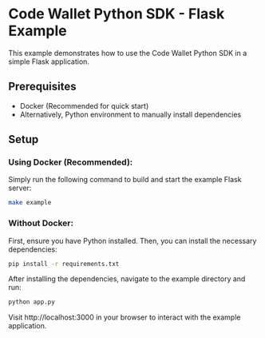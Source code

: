 # Code Wallet Python SDK - Flask Example
This example demonstrates how to use the Code Wallet Python SDK in a simple Flask application.

## Prerequisites

* Docker (Recommended for quick start)
* Alternatively, Python environment to manually install dependencies

## Setup

### Using Docker (Recommended):

Simply run the following command to build and start the example Flask server:

```bash
make example
```

### Without Docker:

First, ensure you have Python installed. Then, you can install the necessary dependencies:

```bash
pip install -r requirements.txt
```

After installing the dependencies, navigate to the example directory and run:

```bash
python app.py
```

Visit http://localhost:3000 in your browser to interact with the example application.